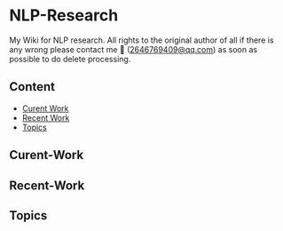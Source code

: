 # NLP-Research
My Wiki for NLP research. All rights to the original author of all if there is any wrong please contact me 📂 (2646769409@qq.com) as soon as possible to do delete processing.

## Content
- [Curent Work](#Curent-Work)
- [Recent Work](#Recent-Work)
- [Topics](#Topics)

## Curent-Work

## Recent-Work

## Topics


